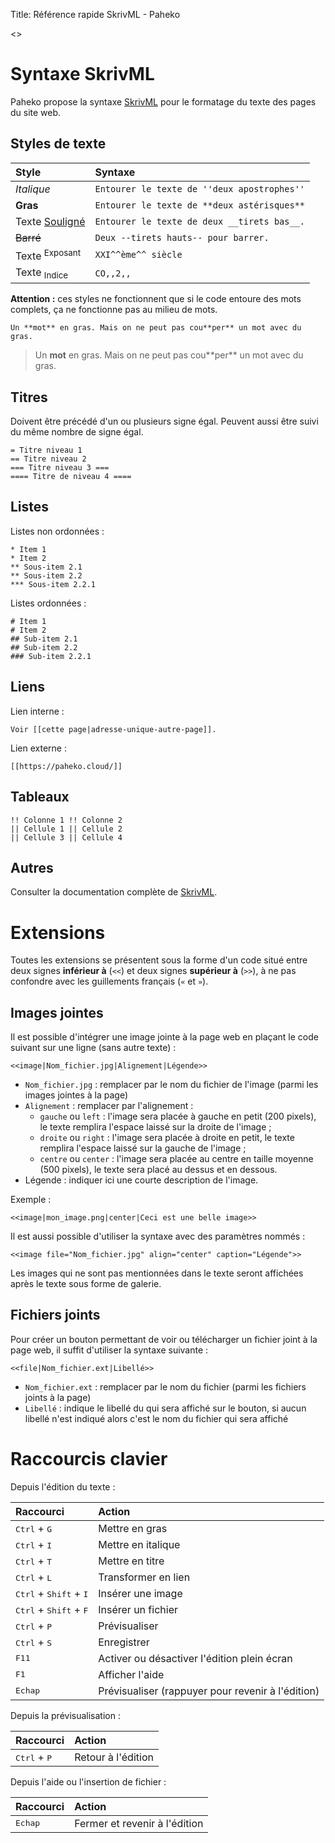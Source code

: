 Title: Référence rapide SkrivML - Paheko

<<toc aside>>

# Syntaxe SkrivML

Paheko propose la syntaxe [SkrivML](https://fossil.kd2.org/paheko/doc/trunk/doc/skrivml.html) pour le formatage du texte des pages du site web.

## Styles de texte

| Style | Syntaxe |
| :- | :- |
| *Italique* | `Entourer le texte de ''deux apostrophes''` |
| **Gras** | `Entourer le texte de **deux astérisques**` |
| Texte <ins>Souligné</ins> | `Entourer le texte de deux __tirets bas__.` |
| ~~Barré~~ | `Deux --tirets hauts-- pour barrer.` |
| Texte <sup>Exposant</sup> | `XXI^^ème^^ siècle` |
| Texte <sub>Indice</sub> | `CO,,2,,` |

**Attention :** ces styles ne fonctionnent que si le code entoure des mots complets, ça ne fonctionne pas au milieu de mots.

```
Un **mot** en gras. Mais on ne peut pas cou**per** un mot avec du gras.
```

> Un **mot** en gras. Mais on ne peut pas cou\*\*per** un mot avec du gras.

## Titres

Doivent être précédé d'un ou plusieurs signe égal. Peuvent aussi être suivi du même nombre de signe égal.

```
= Titre niveau 1
== Titre niveau 2
=== Titre niveau 3 ===
==== Titre de niveau 4 ====
```

## Listes

Listes non ordonnées :

```
* Item 1
* Item 2
** Sous-item 2.1
** Sous-item 2.2
*** Sous-item 2.2.1
```

Listes ordonnées :

```
# Item 1
# Item 2
## Sub-item 2.1
## Sub-item 2.2
### Sub-item 2.2.1
```

## Liens

Lien interne :

```
Voir [[cette page|adresse-unique-autre-page]].
```

Lien externe :

```
[[https://paheko.cloud/]]
```
## Tableaux

```
!! Colonne 1 !! Colonne 2
|| Cellule 1 || Cellule 2
|| Cellule 3 || Cellule 4
```

## Autres

Consulter la documentation complète de [SkrivML](https://fossil.kd2.org/garradin/doc/trunk/doc/skrivml.html).

# Extensions

Toutes les extensions se présentent sous la forme d'un code situé entre deux signes **inférieur à** (`<<`) et deux signes **supérieur à** (`>>`), à ne pas confondre avec les guillements français (`«` et `»`).

## Images jointes

Il est possible d'intégrer une image jointe à la page web en plaçant le code suivant sur une ligne (sans autre texte) :

```
<<image|Nom_fichier.jpg|Alignement|Légende>>
```

* `Nom_fichier.jpg` : remplacer par le nom du fichier de l'image (parmi les images jointes à la page)
* `Alignement` : remplacer par l'alignement :
  * `gauche` ou `left` : l'image sera placée à gauche en petit (200 pixels), le texte remplira l'espace laissé sur la droite de l'image ;
  * `droite` ou `right` : l'image sera placée à droite en petit, le texte remplira l'espace laissé sur la gauche de l'image ;
  * `centre` ou `center` : l'image sera placée au centre en taille moyenne (500 pixels), le texte sera placé au dessus et en dessous.
* Légende : indiquer ici une courte description de l'image.

Exemple :

```
<<image|mon_image.png|center|Ceci est une belle image>>
```

Il est aussi possible d'utiliser la syntaxe avec des paramètres nommés :

```
<<image file="Nom_fichier.jpg" align="center" caption="Légende">>
```

Les images qui ne sont pas mentionnées dans le texte seront affichées après le texte sous forme de galerie.

## Fichiers joints

Pour créer un bouton permettant de voir ou télécharger un fichier joint à la page web, il suffit d'utiliser la syntaxe suivante :

```
<<file|Nom_fichier.ext|Libellé>>
```

* `Nom_fichier.ext` : remplacer par le nom du fichier  (parmi les fichiers joints à la page)
* `Libellé` : indique le libellé du qui sera affiché sur le bouton, si aucun libellé n'est indiqué alors c'est le nom du fichier qui sera affiché


# Raccourcis clavier

Depuis l'édition du texte :

| Raccourci | Action |
| :- | :- |
| <kbd>Ctrl</kbd> + <kbd>G</kbd> | Mettre en gras |
| <kbd>Ctrl</kbd> + <kbd>I</kbd> | Mettre en italique |
| <kbd>Ctrl</kbd> + <kbd>T</kbd> | Mettre en titre |
| <kbd>Ctrl</kbd> + <kbd>L</kbd> | Transformer en lien |
| <kbd>Ctrl</kbd> + <kbd>Shift</kbd> + <kbd>I</kbd> | Insérer une image |
| <kbd>Ctrl</kbd> + <kbd>Shift</kbd> + <kbd>F</kbd> | Insérer un fichier |
| <kbd>Ctrl</kbd> + <kbd>P</kbd> | Prévisualiser |
| <kbd>Ctrl</kbd> + <kbd>S</kbd> | Enregistrer |
| <kbd>F11</kbd> | Activer ou désactiver l'édition plein écran |
| <kbd>F1</kbd> | Afficher l'aide |
| <kbd>Echap</kbd> | Prévisualiser (rappuyer pour revenir à l'édition) |


Depuis la prévisualisation :

| Raccourci | Action |
| :- | :- |
| <kbd>Ctrl</kbd> + <kbd>P</kbd> | Retour à l'édition |

Depuis l'aide ou l'insertion de fichier :

| Raccourci | Action |
| :- | :- |
| <kbd>Echap</kbd> | Fermer et revenir à l'édition |
